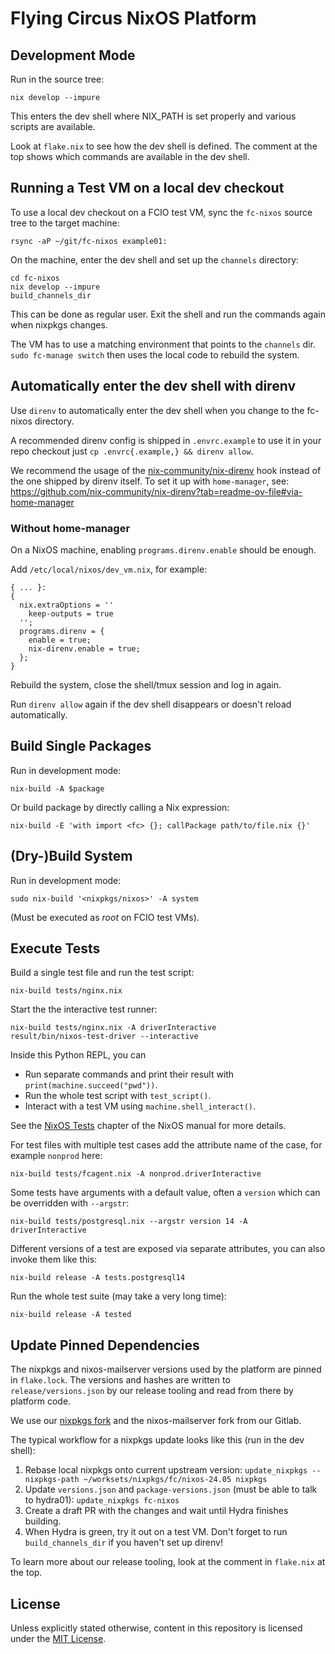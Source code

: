 Flying Circus NixOS Platform
============================

Development Mode
----------------

Run in the source tree:

    nix develop --impure

This enters the dev shell where NIX_PATH is set properly and various scripts are available.

Look at `flake.nix` to see how the dev shell is defined. The comment at the
top shows which commands are available in the dev shell.

Running a Test VM on a local dev checkout
-----------------------------------------

To use a local dev checkout on a FCIO test VM, sync the `fc-nixos` source tree to the target
machine:

    rsync -aP ~/git/fc-nixos example01:

On the machine, enter the dev shell and set up the `channels` directory:

    cd fc-nixos
    nix develop --impure
    build_channels_dir

This can be done as regular user. Exit the shell and run the commands again
when nixpkgs changes.

The VM has to use a matching environment that points to the `channels` dir.
`sudo fc-manage switch` then uses the local code to rebuild the system.


Automatically enter the dev shell with direnv
---------------------------------------------

Use `direnv` to automatically enter the dev shell when you change to the fc-nixos directory.

A recommended direnv config is shipped in `.envrc.example` to use it in your repo checkout just
`cp .envrc{.example,} && direnv allow`.

We recommend the usage of the [nix-community/nix-direnv](https://github.com/nix-community/nix-direnv) hook
instead of the one shipped by direnv itself.
To set it up with `home-manager`, see:
https://github.com/nix-community/nix-direnv?tab=readme-ov-file#via-home-manager

### Without home-manager

On a NixOS machine, enabling `programs.direnv.enable` should be enough.

Add `/etc/local/nixos/dev_vm.nix`, for example:

    { ... }:
    {
      nix.extraOptions = ''
        keep-outputs = true
      '';
      programs.direnv = {
        enable = true;
        nix-direnv.enable = true;
      };
    }

Rebuild the system, close the shell/tmux session and log in again.

Run `direnv allow` again if the dev shell disappears or doesn't reload automatically.


Build Single Packages
---------------------

Run in development mode:

    nix-build -A $package

Or build package by directly calling a Nix expression:

    nix-build -E 'with import <fc> {}; callPackage path/to/file.nix {}'


(Dry-)Build System
------------------

Run in development mode:

    sudo nix-build '<nixpkgs/nixos>' -A system

(Must be executed as *root* on FCIO test VMs).


Execute Tests
-------------

Build a single test file and run the test script:

    nix-build tests/nginx.nix

Start the the interactive test runner:

    nix-build tests/nginx.nix -A driverInteractive
    result/bin/nixos-test-driver --interactive

Inside this Python REPL, you can

* Run separate commands and print their result with `print(machine.succeed("pwd"))`.
* Run the whole test script with `test_script()`.
* Interact with a test VM using `machine.shell_interact()`.

See the [NixOS Tests](https://nixos.org/manual/nixos/stable/index.html#sec-nixos-tests)
chapter of the NixOS manual for more details.

For test files with multiple test cases add the attribute name of the case, for example `nonprod` here:

    nix-build tests/fcagent.nix -A nonprod.driverInteractive


Some tests have arguments with a default value, often a `version` which can be overridden with `--argstr`:

    nix-build tests/postgresql.nix --argstr version 14 -A driverInteractive


Different versions of a test are exposed via separate attributes, you can also invoke them like this:

    nix-build release -A tests.postgresql14

Run the whole test suite (may take a very long time):

    nix-build release -A tested


Update Pinned Dependencies
--------------------------

The nixpkgs and nixos-mailserver versions used by the platform are pinned in `flake.lock`. The versions and hashes are written to `release/versions.json` by our release tooling and read from there by platform code.

We use our [nixpkgs fork](https://github.com/flyingcircusio/nixpkgs) and the nixos-mailserver fork from our Gitlab.

The typical workflow for a nixpkgs update looks like this (run in the dev shell):

1. Rebase local nixpkgs onto current upstream version: `update_nixpkgs --nixpkgs-path ~/worksets/nixpkgs/fc/nixos-24.05 nixpkgs`
2. Update `versions.json` and `package-versions.json` (must be able to talk to hydra01): `update_nixpkgs fc-nixos`
3. Create a draft PR with the changes and wait until Hydra finishes building.
4. When Hydra is green, try it out on a test VM. Don't forget to run `build_channels_dir` if you haven't set up direnv!

To learn more about our release tooling, look at the comment in `flake.nix` at the top.

License
-------

Unless explicitly stated otherwise, content in this repository is licensed under the [MIT License](COPYING).
